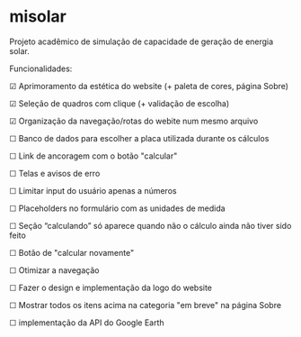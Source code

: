 # misolar
 Projeto acadêmico de simulação de capacidade de geração de energia solar.
 
 
 Funcionalidades:
 
☑ Aprimoramento da estética do website (+ paleta de cores, página Sobre)

☑ Seleção de quadros com clique (+ validação de escolha)

☑ Organização da navegação/rotas do webite num mesmo arquivo

☐ Banco de dados para escolher a placa utilizada durante os cálculos

☐ Link de ancoragem com o botão "calcular"

☐ Telas e avisos de erro

☐ Limitar input do usuário apenas a números

☐ Placeholders no formulário com as unidades de medida

☐ Seção “calculando” só aparece quando não o cálculo ainda não tiver sido feito

☐ Botão de "calcular novamente"

☐ Otimizar a navegação

☐ Fazer o design e implementação da logo do website

☐ Mostrar todos os itens acima na categoria "em breve" na página Sobre

☐ implementação da API do Google Earth
